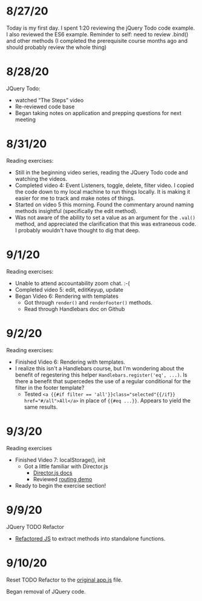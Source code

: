 # 8/27/20

Today is my first day. I spent 1:20 reviewing the jQuery Todo code example. I also reviewed the ES6 example. Reminder to self:  need to review .bind() and other methods (I completed the prerequisite course months ago and should probably review the whole thing)

# 8/28/20

JQuery Todo:

- watched “The Steps” video
- Re-reviewed code base
- Began taking notes on application and prepping questions for next meeting

# 8/31/20

Reading exercises:

- Still in the beginning video series, reading the JQuery Todo code and watching the videos.
- Completed video 4: Event Listeners, toggle, delete, filter video. I copied the code down to my local machine to run things locally. It is making it easier for me to track and make notes of things.
- Started on video 5 this morning. Found the commentary around naming methods insightful (specifically the edit method).
- Was not aware of the ability to set a value as an argument for the `.val()` method, and appreciated the clarification that this was extraneous code. I probably wouldn't have thought to dig that deep.

# 9/1/20

Reading exercises: 

- Unable to attend accountability zoom chat. :-(
- Completed video 5: edit, editKeyup, update
- Began Video 6: Rendering with templates
  - Got through `render()` and `renderFooter()` methods.
  - Read through Handlebars doc on Github

# 9/2/20

Reading exercises:
- Finished Video 6: Rendering with templates.
- I realize this isn't a Handlebars course, but I'm wondering about the benefit of regestering this helper `Handlebars.register('eq', ...)`. Is there a benefit that supercedes the use of a regular conditional for the filter in the footer template?
  - Tested `<a {{#if filter == 'all'}}class="selected"{{/if}} href="#/all">All</a>` in place of `{{#eq ...}}`. Appears to yield the same results.

# 9/3/20

Reading exercises

- Finished Video 7: localStorage(), init
  - Got a little familiar with Director.js
    - [Director.js docs](https://www.github.com/flatiron/director)
    - Reviewed [routing demo](https://hyperdev.com/#!/project/hurricane=flower)
- Ready to begin the exercise section!


# 9/9/20

JQuery TODO Refactor
- [Refactored JS](https://github.com/somecallmejosh/watch-and-code/blob/master/jquery-todo/public/js/app.js) to extract methods into standalone functions. 

# 9/10/20

Reset TODO Refactor to the [original app.js](https://glitch.com/edit/#!/maze-stealer?path=public%2Fjs%2Fapp.js%3A196%3A3) file.

Began removal of JQuery code.